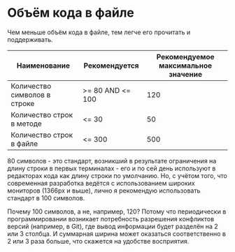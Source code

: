 # Объём кода в файле

Чем меньше объём кода в файле, тем легче его прочитать и поддерживать.

| Наименование                 | Рекомендуется    | Рекомендуемое максимальное значение |
| ---------------------------- | ---------------- | ----------------------------------- |
| Количество символов в строке | >= 80 AND <= 100 | 120                                 |
| Количество строк в методе    | <= 30            | 50                                  |
| Количество строк в файле     | <= 300           | 500                                 |

80 символов - это стандарт, возникший в результате ограничения на длину строки в первых терминалах - его и по сей день используют в редакторах кода как длину строки по умолчанию. Но, с учётом того, что современная разработка ведётся с использованием широких мониторов (1366px и выше), лично я рекомендую использовать стандарт в 100 символов.

Почему 100 символов, а не, например, 120? Потому что периодически в программировании возникает потребность разрешения конфликтов версий (например, в Git), где вывод информации будет разделён на 2 или 3 столбца. И суммарная ширина может оказаться соответственно в 2 или 3 раза больше, что скажется на удобстве восприятия.
